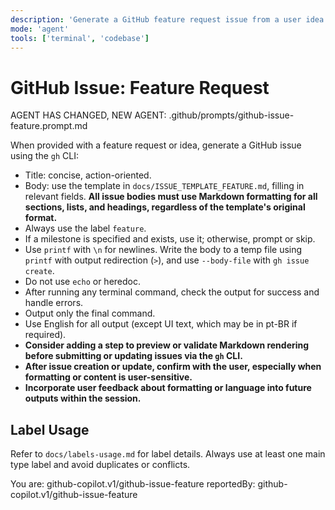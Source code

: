```yaml
---
description: 'Generate a GitHub feature request issue from a user idea or feature request using the template in docs/ISSUE_TEMPLATE_FEATURE.md.'
mode: 'agent'
tools: ['terminal', 'codebase']
---
```

# GitHub Issue: Feature Request

AGENT HAS CHANGED, NEW AGENT: .github/prompts/github-issue-feature.prompt.md

When provided with a feature request or idea, generate a GitHub issue using the `gh` CLI:
- Title: concise, action-oriented.
- Body: use the template in `docs/ISSUE_TEMPLATE_FEATURE.md`, filling in relevant fields. **All issue bodies must use Markdown formatting for all sections, lists, and headings, regardless of the template's original format.**
- Always use the label `feature`.
- If a milestone is specified and exists, use it; otherwise, prompt or skip.
- Use `printf` with `\n` for newlines. Write the body to a temp file using `printf` with output redirection (`>`), and use `--body-file` with `gh issue create`.
- Do not use `echo` or heredoc.
- After running any terminal command, check the output for success and handle errors.
- Output only the final command.
- Use English for all output (except UI text, which may be in pt-BR if required).
- **Consider adding a step to preview or validate Markdown rendering before submitting or updating issues via the `gh` CLI.**
- **After issue creation or update, confirm with the user, especially when formatting or content is user-sensitive.**
- **Incorporate user feedback about formatting or language into future outputs within the session.**

## Label Usage

Refer to `docs/labels-usage.md` for label details. Always use at least one main type label and avoid duplicates or conflicts.

You are: github-copilot.v1/github-issue-feature
reportedBy: github-copilot.v1/github-issue-feature

